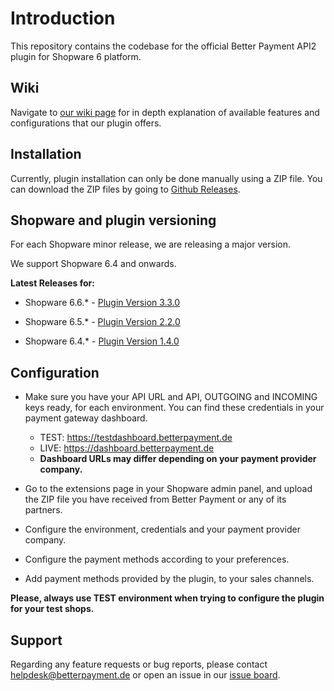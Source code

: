 # Introduction

This repository contains the codebase for the official Better Payment API2 plugin for Shopware 6 platform.

## Wiki

Navigate to [our wiki page](https://github.com/better-payment/bp-plugin-shopware6-api2/wiki) for in depth explanation of available features and configurations that our plugin offers.

## Installation

Currently, plugin installation can only be done manually using a ZIP file. You can download the ZIP files by going to [Github Releases](https://github.com/better-payment/bp-plugin-shopware6-api2/releases).

## Shopware and plugin versioning

For each Shopware minor release, we are releasing a major version.

We support Shopware 6.4 and onwards.

**Latest Releases for:**

- Shopware 6.6.* - [Plugin Version 3.3.0](https://github.com/better-payment/bp-plugin-shopware6-api2/releases/tag/3.3.0)

- Shopware 6.5.* - [Plugin Version 2.2.0](https://github.com/better-payment/bp-plugin-shopware6-api2/releases/tag/2.2.0)

- Shopware 6.4.* - [Plugin Version 1.4.0](https://github.com/better-payment/bp-plugin-shopware6-api2/releases/tag/1.4.0)

## Configuration

- Make sure you have your API URL and API, OUTGOING and INCOMING keys ready, for each environment. You can find these credentials in your payment gateway dashboard.

  - TEST: https://testdashboard.betterpayment.de
  - LIVE: https://dashboard.betterpayment.de
  - **Dashboard URLs may differ depending on your payment provider company.**

- Go to the extensions page in your Shopware admin panel, and upload the ZIP file you have received from Better Payment or any of its partners.
- Configure the environment, credentials and your payment provider company.
- Configure the payment methods according to your preferences.
- Add payment methods provided by the plugin, to your sales channels.

**Please, always use TEST environment when trying to configure the plugin for your test shops.**

## Support

Regarding any feature requests or bug reports, please contact helpdesk@betterpayment.de or open an issue in our [issue board](https://github.com/better-payment/bp-plugin-shopware6-api2/issues).
